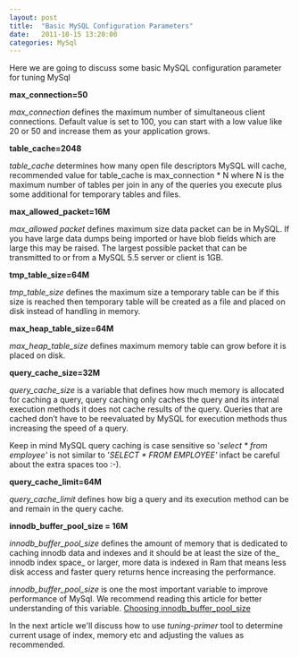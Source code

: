 ```yaml
---
layout: post
title:  "Basic MySQL Configuration Parameters"
date:   2011-10-15 13:20:00
categories: MySql
---
```


Here we are going to discuss some basic MySQL configuration parameter for tuning MySql

**max\_connection=50**

_max_connection_ defines the maximum number of simultaneous client connections. Default value is set to 100, you can start with a low value like 20 or 50 and increase them as your application grows.

**table\_cache=2048**

_table_cache_ determines how many open file descriptors MySQL will cache, recommended value for table_cache is max_connection * N where N is the maximum number of tables per join in any of the queries you execute plus some additional for temporary tables and files.

**max\_allowed\_packet=16M**

_max_allowed packet_ defines maximum size data packet can be in MySQL. If you have large data dumps being imported or have blob fields which are large this may be raised. The largest possible packet that can be transmitted to or from a MySQL 5.5 server or client is 1GB.

**tmp\_table\_size=64M**

_tmp_table_size_ defines the maximum size a temporary table can be if this size is reached then temporary table will be created as a file and placed on disk instead of handling in memory.

**max\_heap\_table\_size=64M**

_max_heap_table_size_ defines maximum memory table can grow before it is placed on disk.

**query\_cache\_size=32M**

_query_cache_size_ is a variable that defines how much memory is allocated for caching a query, query caching only caches the query and its internal execution methods it does not cache results of the query. Queries that are cached don’t have to be reevaluated by MySQL for execution methods thus increasing the speed of a query.

Keep in mind MySQL query caching is case sensitive so '_select * from employee'_ is not similar to '_SELECT * FROM EMPLOYEE'_ infact be careful about the extra spaces too :-).

**query\_cache\_limit=64M**

_query_cache_limit_ defines how big a query and its execution method can be and remain in the query cache.

**innodb\_buffer\_pool\_size = 16M**

*innodb\_buffer\_pool\_size* defines the amount of memory that is dedicated to caching innodb data and indexes and it should be at least the size of the_ innodb index space_ or larger, more data is indexed in Ram that means less disk access and faster query returns hence increasing the performance.

*innodb\_buffer\_pool\_size* is one the most important variable to improve performance of MySql. We recommend reading this article for better understanding of this variable. [Choosing innodb_buffer_pool_size](http://www.mysqlperformanceblog.com/2007/11/03/choosing-innodb_buffer_pool_size/)

In the next article we'll discuss how to use _tuning-primer_ tool to determine current usage of index, memory etc and adjusting the values as recommended.